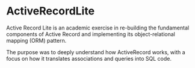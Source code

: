 # ActiveRecordLite

Active Record Lite is an academic exercise in re-building the fundamental components of Active Record and implementing its object-relational mapping (ORM) pattern.

The purpose was to deeply understand how ActiveRecord works, with a focus on how it translates associations and queries into SQL code.

